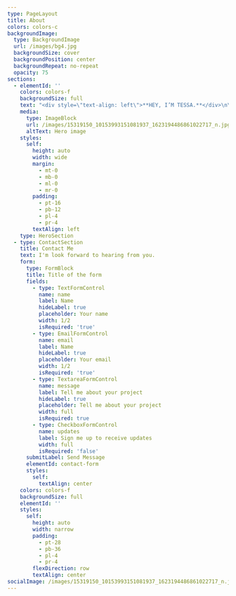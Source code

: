```yaml
---
type: PageLayout
title: About
colors: colors-c
backgroundImage:
  type: BackgroundImage
  url: /images/bg4.jpg
  backgroundSize: cover
  backgroundPosition: center
  backgroundRepeat: no-repeat
  opacity: 75
sections:
  - elementId: ''
    colors: colors-f
    backgroundSize: full
    text: "<div style=\"text-align: left\">**HEY, I’M TESSA.**</div>\n\nREALITY STAR, MODEL, AND VEGAN ACTIVIST.\n\nBORN AND RAISED IN THE WORLD, AND THAT’S WHERE I’M BASED.**LEGENDARY EX-GNTM, EX-THIS, EX-THAT—BUT ALWAYS 100% ME.**\n\nWHEN I’M NOT IN FRONT OF THE CAMERA OR FIGHTING FOR ANIMAL RIGHTS,\n\n[I’M PROBABLY ENJOYING A PLANT-BASED FEAST.CHECK OUT MY JOURNEY **@TESSA.BERGMEIER**](https://www.instagram.com/tessa.bergmeier/?hl=de).\U0001F525✨\n"
    media:
      type: ImageBlock
      url: /images/15319150_10153993151081937_1623194486861022717_n.jpg
      altText: Hero image
    styles:
      self:
        height: auto
        width: wide
        margin:
          - mt-0
          - mb-0
          - ml-0
          - mr-0
        padding:
          - pt-16
          - pb-12
          - pl-4
          - pr-4
        textAlign: left
    type: HeroSection
  - type: ContactSection
    title: Contact Me
    text: I'm look forward to hearing from you.
    form:
      type: FormBlock
      title: Title of the form
      fields:
        - type: TextFormControl
          name: name
          label: Name
          hideLabel: true
          placeholder: Your name
          width: 1/2
          isRequired: 'true'
        - type: EmailFormControl
          name: email
          label: Name
          hideLabel: true
          placeholder: Your email
          width: 1/2
          isRequired: 'true'
        - type: TextareaFormControl
          name: message
          label: Tell me about your project
          hideLabel: true
          placeholder: Tell me about your project
          width: full
          isRequired: true
        - type: CheckboxFormControl
          name: updates
          label: Sign me up to receive updates
          width: full
          isRequired: 'false'
      submitLabel: Send Message
      elementId: contact-form
      styles:
        self:
          textAlign: center
    colors: colors-f
    backgroundSize: full
    elementId: ''
    styles:
      self:
        height: auto
        width: narrow
        padding:
          - pt-28
          - pb-36
          - pl-4
          - pr-4
        flexDirection: row
        textAlign: center
socialImage: /images/15319150_10153993151081937_1623194486861022717_n.jpg
---
```


